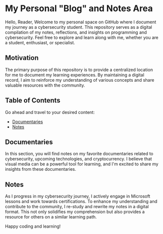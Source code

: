 # My Personal "Blog" and Notes Area

Hello, Reader, Welcome to my personal space on GitHub where I document my journey as a cybersecurity student. This repository serves as a digital compilation of my notes, reflections, and insights on programming and cybersecurity. Feel free to explore and learn along with me, whether you are a student, enthusiast, or specialist.
## Motivation 
The primary purpose of this repository is to provide a centralized location for me to document my learning experiences. By maintaining a digital record, I aim to reinforce my understanding of various concepts and share valuable resources with the community.

## Table of Contents
Go ahead and travel to your desired content:
- [Documentaries]([#documentaries](https://github.com/conie151/conie151.github.io/tree/474e0e16b157b63458a45198a8542cf3ca3a50e3/posts/Documentaries))
- [Notes](#notes)

## Documentaries

In this section, you will find notes on my favorite documentaries related to cybersecurity, upcoming technologies, and cryptocurrency. I believe that visual media can be a powerful tool for learning, and I'm excited to share my insights from these documentaries.

## Notes

As I progress in my cybersecurity journey, I actively engage in Microsoft lessons and work towards certifications. To enhance my understanding and contribute to the community, I re-study and rewrite my notes in a digital format. This not only solidifies my comprehension but also provides a resource for others on a similar learning path.


Happy coding and learning!

